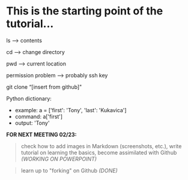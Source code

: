 # This is the starting point of the tutorial... 

ls —> contents

cd —> change directory

pwd —> current location

permission problem —> probably ssh key

git clone “[insert from github]"

Python dictionary:
* example: a = ['first': 'Tony', 'last': 'Kukavica']
* command: a['first']
* output: 'Tony'

**FOR NEXT MEETING 02/23:**
>check how to add images in Markdown (screenshots, etc.), write tutorial on learning the basics, become assimilated with Github
*(WORKING ON POWERPOINT)*

>learn up to "forking" on Github *(DONE)*
